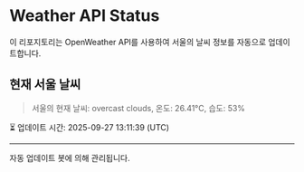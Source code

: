 
# Weather API Status

이 리포지토리는 OpenWeather API를 사용하여 서울의 날씨 정보를 자동으로 업데이트합니다.

## 현재 서울 날씨
> 서울의 현재 날씨: overcast clouds, 온도: 26.41°C, 습도: 53%

⏳ 업데이트 시간: 2025-09-27 13:11:39 (UTC)

---
자동 업데이트 봇에 의해 관리됩니다.
